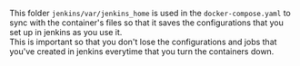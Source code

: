 This folder `jenkins/var/jenkins_home` is used in the `docker-compose.yaml` to sync with the container's files so that it saves the configurations that you set up in jenkins as you use it.  
This is important so that you don't lose the configurations and jobs that you've created in jenkins everytime that you turn the containers down.
